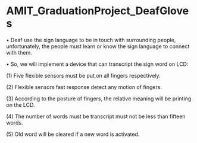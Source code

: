 # AMIT_GraduationProject_DeafGloves
• Deaf use the sign language to be in touch with surrounding people, 
unfortunately, the people must learn or know the sign language to 
connect with them.

• So, we will implement a device that can transcript the sign word on 
LCD:

(1) Five flexible sensors must be put on all fingers respectively.

(2) Flexible sensors fast response detect any motion of fingers.

(3) According to the posture of fingers, the relative meaning will 
be printing on the LCD.

(4) The number of words must be transcript must not be less than 
fifteen words.

(5) Old word will be cleared if a new word is activated.
